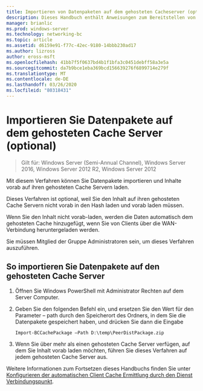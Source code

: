 ```yaml
---
title: Importieren von Datenpaketen auf dem gehosteten Cacheserver (optional)
description: Dieses Handbuch enthält Anweisungen zum Bereitstellen von BranchCache im Modus "gehosteter Cache" auf Computern unter Windows Server 2016 und Windows 10.
manager: brianlic
ms.prod: windows-server
ms.technology: networking-bc
ms.topic: article
ms.assetid: d6159e91-f77c-42ec-9180-14bbb230ad17
ms.author: lizross
author: eross-msft
ms.openlocfilehash: 41bb7f5f0637bd4b1f1bfa3c0451debff58a3e5a
ms.sourcegitcommit: da7b9bce1eba369bcd156639276f6899714e279f
ms.translationtype: MT
ms.contentlocale: de-DE
ms.lasthandoff: 03/26/2020
ms.locfileid: "80318431"
---
```

# <a name="import-data-packages-on-the-hosted-cache-server-optional"></a>Importieren Sie Datenpakete auf dem gehosteten Cache Server \(optional\)

>Gilt für: Windows Server (Semi-Annual Channel), Windows Server 2016, Windows Server 2012 R2, Windows Server 2012

Mit diesem Verfahren können Sie Datenpakete importieren und Inhalte vorab auf ihren gehosteten Cache Servern laden.

Dieses Verfahren ist optional, weil Sie den Inhalt auf ihren gehosteten Cache Servern nicht vorab in den Hash laden und vorab laden müssen.

Wenn Sie den Inhalt nicht vorab\-laden, werden die Daten automatisch dem gehosteten Cache hinzugefügt, wenn Sie von Clients über die WAN-Verbindung heruntergeladen werden.

Sie müssen Mitglied der Gruppe Administratoren sein, um dieses Verfahren auszuführen.

## <a name="to-import-data-packages-on-the-hosted-cache-server"></a>So importieren Sie Datenpakete auf den gehosteten Cache Server  

1. Öffnen Sie Windows PowerShell mit Administrator Rechten auf dem Server Computer.

2. Geben Sie den folgenden Befehl ein, und ersetzen Sie den Wert für den Parameter – path durch den Speicherort des Ordners, in dem Sie die Datenpakete gespeichert haben, und drücken Sie dann die Eingabe

    ```  
    Import-BCCachePackage –Path D:\temp\PeerDistPackage.zip
    ```  

3. Wenn Sie über mehr als einen gehosteten Cache Server verfügen, auf dem Sie Inhalt vorab laden möchten, führen Sie dieses Verfahren auf jedem gehosteten Cache Server aus.

Weitere Informationen zum Fortsetzen dieses Handbuchs finden Sie unter [Konfigurieren der automatischen Client Cache Ermittlung durch den Dienst Verbindungspunkt](10-Bc-Client-By-Scp.md).
